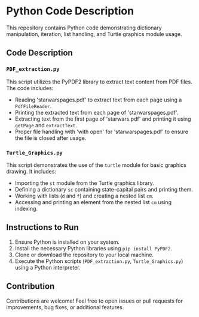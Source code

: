 # Python Code Description

This repository contains Python code demonstrating dictionary manipulation, iteration, list handling, and Turtle graphics module usage.

## Code Description

### `PDF_extraction.py`

This script utilizes the PyPDF2 library to extract text content from PDF files. The code includes:

- Reading 'starwarspages.pdf' to extract text from each page using a `PdfFileReader`.
- Printing the extracted text from each page of 'starwarspages.pdf'.
- Extracting text from the first page of 'starwars.pdf' and printing it using `getPage` and `extractText`.
- Proper file handling with 'with open' for 'starwarspages.pdf' to ensure the file is closed after usage.

### `Turtle_Graphics.py`

This script demonstrates the use of the `turtle` module for basic graphics drawing. It includes:

- Importing the `st` module from the Turtle graphics library.
- Defining a dictionary `sc` containing state-capital pairs and printing them.
- Working with lists (`d` and `f`) and creating a nested list `cm`.
- Accessing and printing an element from the nested list `cm` using indexing.

## Instructions to Run

1. Ensure Python is installed on your system.
2. Install the necessary Python libraries using `pip install PyPDF2`.
3. Clone or download the repository to your local machine.
4. Execute the Python scripts (`PDF_extraction.py`, `Turtle_Graphics.py`) using a Python interpreter.

## Contribution

Contributions are welcome! Feel free to open issues or pull requests for improvements, bug fixes, or additional features.

